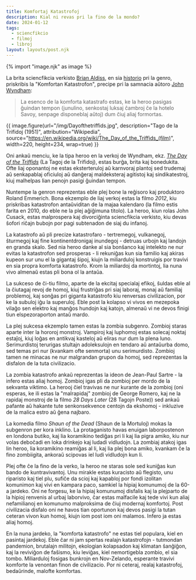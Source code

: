 ```yaml
---
title: Komfortaj Katastrofoj
description: Kial ni revas pri la fino de la mondo?
date: 2024-01-12
tags:
  - sciencfikcio
  - filmoj
  - libroj
layout: layouts/post.njk
---
```

{% import "image.njk" as image %}

La brita sciencfikcia verkisto [Brian Aldiss](https://eo.wikipedia.org/wiki/Brian_W._Aldiss), en sia [historio](https://archive.org/details/billionyearspree0000aldi) pri la genro, priskribis la "Komfortan Katastrofon", precipe pri la samnacia aŭtoro [John Wyndham](https://en.wikipedia.org/wiki/John_Wyndham):

> La esenco de la komforta katastrafo estas, ke la heroo pasigas ĝuindan tempon (junulino, senkostaj luksaj ĉambroj ĉe la hotelo Savoy, senpage disponeblaj aŭtoj) dum ĉiuj aliaj formortas.

{{ image.figure(url="/img/Dayofthetriffids.jpg", description="Tago de la Trifidoj (1951)", attribution="Wikipedia", source="https://en.wikipedia.org/wiki/The_Day_of_the_Triffids_(film)", width=220, height=234, wrap=true) }}

Oni ankaŭ menciu, ke la tipa heroo en la verkoj de Wyndham, ekz. _[The Day of the Triffids](https://en.wikipedia.org/wiki/The_Day_of_the_Triffids)_ (La Tagoj de la Trifidoj), estas burĝa, brita kaj bonedukita. Ofte liaj oponantoj ne estas eksterteruloj aŭ karnvoraj plantoj sed trudemaj aŭ senkapablaj oficiuloj aŭ danĝeraj maldeksteraj agitistoj kaj sindikatestroj, kiuj malhelpas lian penojn pasigi ĝuindan tempon.

Nuntempe la genron reprezentas eble plej bone la reĝisoro kaj produktoro Roland Emmerich. Bona ekzemplo de liaj verkoj estas la filmo _2012_, kiu priskribas katastrofon antaŭviditan de la majaa kalendaro (la filmo estis farita en 2010, do eble ne la plej aĝiĝimuna titolo). La heroo, kiun rolas John Cusack, estas malprospera kaj divorciĝinta sciencfikcia verkisto, kiu devas ŝofori riĉajn bubojn por pagi subtenadon de siaj du infanoj.

La katastrofo aŭ pli precize katastrofaro - tertremegoj, vulkanegoj, ŝturmegoj kaj fine kontinentdronigaj inundegoj - detruas urbojn kaj landojn en granda skalo. Sed nia heroo danke al sia bonŝanco kaj intelekto ne nur evitas la katastrofon sed prosperas - li rekuniĝas kun sia familio kaj akiras kupeon sur unu el la gigantaj ŝipoj, kiujn la miliarduloj konstruigis por travivi en sia propra komforta katastrofo. Krom la miliardoj da mortintoj, lia nuna vivo almenaŭ estas pli bona ol la antaŭa.

La sukceso de ĉi-tiu filmo, aparte de la ekcitaj specialaj efikoj, ŝuldas eble al la ĉiutagaj revoj de homoj, kiuj frustriĝas pri siaj laboraj, monaj aŭ familiaj problemoj, kaj sonĝas pri giganta katastrofo kiu renversas civilizacion, por ke la subuloj iĝu la superuloj. Eble post la kolapso vi vivos en mezepoka vilaĝo sen elektro kaj manĝos hundojn kaj katojn, almenaŭ vi ne devos finigi tiun elspezoraporton antaŭ mardo.

La plej sukcesa ekzemplo tamen estas la zombia subgenro. Zombioj staras aparte inter la hororoj monstroj. Vampiroj kaj luphomoj estas solecaj noktaj estaĵoj, kiuj loĝas en antikvaj kasteloj aŭ eliras nur dum la plena luno. Serimurdistoj terurigas stultajn adoleksulojn en tendaro aŭ antaŭurba domo, sed temas pri nur (kvankam ofte senmorta) unu serimurdisto. Zombioj tamen ne minacas ne nur malgrandan grupon da homoj, sed reprezentas la disfalon de la tuta civilizacio.

La zombia katastrofo ankaŭ reprezentas la ideon de Jean-Paul Sartre - la infero estas aliaj homoj. Zombioj igas pli da zombioj per mordo de la sekvanta viktimo. La herooj ĉiel travivas ne nur kurante de la zombioj (oni esperas, ke ili estas la "malrapidaj" zombioj de George Romero, kaj ne la rapidaj monstroj de la filmo _28 Days Later_ (28 Tagojn Poste)) sed ankaŭ pafante aŭ hakante tute senkonsekvence centojn da ekshomoj - inkluzive de la malica estro aŭ ĝena najbaro.

La komedia filmo _Shaun of the Dead_ (Shaun de la Mortuloj) mokas la subgenron per kora inklino. La protaganisto havas enuigan laborpostenon en londona butiko, kaj lia koramikino tediĝas pri li kaj lia pigra amiko, kiu nur volas deboĉadi en loka drinkejo kaj ludadi vidludojn. La zombiaj atakoj igas lin heroo, lia koramikino reamiĝas al li, kaj lia plej bona amiko, kvankam ĉe la fino zombiigita, ankoraŭ scipovas iel ludi vidludojn kun li.

Plej ofte ĉe la fino de la verko, la heroo ne staras sole sed kuniĝas kun bando de kuntravivantoj. Unu mirakle estas kuracisto aŭ flegisto, unu riparisto kaj tiel plu, sufiĉe da scioj kaj kapabloj por fondi izolitan komunimon kaj vivi en kampara paco, samkiel la hipiaj komunumoj de la 60-a jardeko. Oni ne forgesu, ke la hipiaj komunumoj disfalis kaj la plejparto de la hipioj renvenis al urbaj laborvivo, ĉar estas malfacile kaj tede vivi kun aliaj nefamilianoj en komunumo malproksima de ĉiuj modernaj komfortoj. Post civilizacia disfalo oni ne havos tian oportunon kaj devos pasigi la tutan ceteran vivon kun homoj, kiujn iom post iom oni malamos. Infero ja estas aliaj homoj.

En la nuna jardeko, la "komforta katastrofo" ne estas tiel populara, kiel en pasintaj jardekoj. Eble ĉar ni jam spertas realajn katastrofojn - tutmondan pandemion, brutalajn militojn, ekologian kolapsadon kaj klimatan ŝanĝiĝon, kaj la reviviĝon de faŝismo, kiu leviĝas, kiel nemortigebla zombio, el sia tombo. Miliarduloj fosigas bunkrojn en Nov-Zelando, esperante travivi komforte la venontan finon de civilizacio. Por ni ceteraj, realaj katastrofoj, bedaŭrinde, malofte komfortas.
